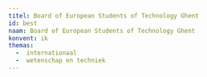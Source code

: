 ```yaml
---
titel: Board of European Students of Technology Ghent
id: best
naam: Board of European Students of Technology Ghent
konvent: ik
themas:
  -  internationaal
  -  wetenschap en techniek
---
```

